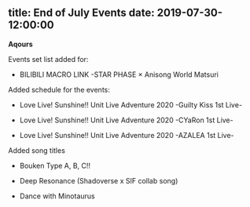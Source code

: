 title: End of July Events
date: 2019-07-30-12:00:00
---

**Aqours** 

Events set list added for:

- BILIBILI MACRO LINK -STAR PHASE × Anisong World Matsuri


Added schedule for the events:

- Love Live! Sunshine!! Unit Live Adventure 2020 -Guilty Kiss 1st Live-

- Love Live! Sunshine!! Unit Live Adventure 2020 -CYaRon 1st Live-

- Love Live! Sunshine!! Unit Live Adventure 2020 -AZALEA 1st Live-


Added song titles

- Bouken Type A, B, C!!

- Deep Resonance (Shadoverse x SIF collab song)

- Dance with Minotaurus
